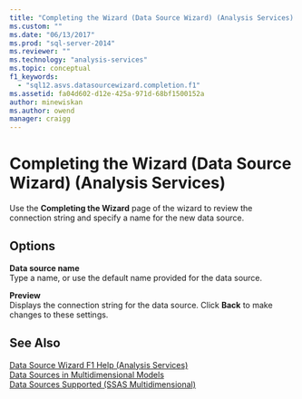 ```yaml
---
title: "Completing the Wizard (Data Source Wizard) (Analysis Services) | Microsoft Docs"
ms.custom: ""
ms.date: "06/13/2017"
ms.prod: "sql-server-2014"
ms.reviewer: ""
ms.technology: "analysis-services"
ms.topic: conceptual
f1_keywords: 
  - "sql12.asvs.datasourcewizard.completion.f1"
ms.assetid: fa04d602-d12e-425a-971d-68bf1500152a
author: minewiskan
ms.author: owend
manager: craigg
---
```

# Completing the Wizard (Data Source Wizard) (Analysis Services)
  Use the **Completing the Wizard** page of the wizard to review the connection string and specify a name for the new data source.  
  
## Options  
 **Data source name**  
 Type a name, or use the default name provided for the data source.  
  
 **Preview**  
 Displays the connection string for the data source. Click **Back** to make changes to these settings.  
  
## See Also  
 [Data Source Wizard F1 Help &#40;Analysis Services&#41;](data-source-wizard-f1-help-analysis-services.md)   
 [Data Sources in Multidimensional Models](multidimensional-models/data-sources-in-multidimensional-models.md)   
 [Data Sources Supported &#40;SSAS Multidimensional&#41;](multidimensional-models/supported-data-sources-ssas-multidimensional.md)  
  
  
